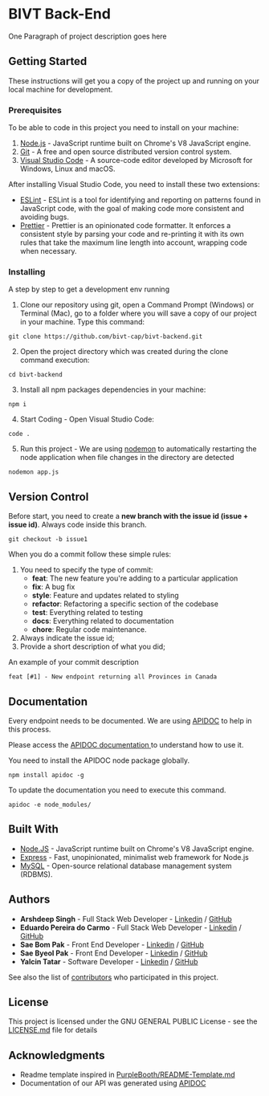 # BIVT Back-End

One Paragraph of project description goes here

## Getting Started

These instructions will get you a copy of the project up and running on your local machine for development.

### Prerequisites

To be able to code in this project you need to install on your machine:

1. [Node.js](https://nodejs.org/en/) - JavaScript runtime built on Chrome's V8 JavaScript engine.
2. [Git](https://git-scm.com/) - A free and open source distributed version control system.
3. [Visual Studio Code](https://code.visualstudio.com/) - A source-code editor developed by Microsoft for Windows, Linux and macOS.

After installing Visual Studio Code, you need to install these two extensions:

- [ESLint](https://marketplace.visualstudio.com/items?itemName=dbaeumer.vscode-eslint) - ESLint is a tool for identifying and reporting on patterns found in JavaScript code, with the goal of making code more consistent and avoiding bugs.
- [Prettier](https://marketplace.visualstudio.com/items?itemName=esbenp.prettier-vscode) - Prettier is an opinionated code formatter. It enforces a consistent style by parsing your code and re-printing it with its own rules that take the maximum line length into account, wrapping code when necessary.

### Installing

A step by step to get a development env running

1. Clone our repository using git, open a Command Prompt (Windows) or Terminal (Mac), go to a folder where you will save a copy of our project in your machine. Type this command:

```
git clone https://github.com/bivt-cap/bivt-backend.git
```

2. Open the project directory which was created during the clone command execution:

```
cd bivt-backend
```

3. Install all npm packages dependencies in your machine:

```
npm i
```

4. Start Coding - Open Visual Studio Code:

```
code .
```

5. Run this project - We are using [nodemon](https://www.npmjs.com/package/nodemon) to automatically restarting the node application when file changes in the directory are detected

```
nodemon app.js
```

## Version Control

Before start, you need to create a **new branch with the issue id (issue + issue id)**. Always code inside this branch.

```
git checkout -b issue1
```

When you do a commit follow these simple rules:

1. You need to specify the type of commit:
   - **feat**: The new feature you're adding to a particular application
   - **fix**: A bug fix
   - **style**: Feature and updates related to styling
   - **refactor**: Refactoring a specific section of the codebase
   - **test**: Everything related to testing
   - **docs**: Everything related to documentation
   - **chore**: Regular code maintenance.
2. Always indicate the issue id;
3. Provide a short description of what you did;

An example of your commit description

```
feat [#1] - New endpoint returning all Provinces in Canada
```

## Documentation

Every endpoint needs to be documented. We are using [APIDOC](https://apidocjs.com/) to help in this process.

Please access the [APIDOC documentation ](https://apidocjs.com/#params) to understand how to use it.

You need to install the APIDOC node package globally.

```
npm install apidoc -g
```

To update the documentation you need to execute this command.

```
apidoc -e node_modules/
```

## Built With

- [Node.JS](https://nodejs.org/en/) - JavaScript runtime built on Chrome's V8 JavaScript engine.
- [Express](http://expressjs.com/) - Fast, unopinionated, minimalist web framework for Node.js
- [MySQL](https://www.mysql.com/) - Open-source relational database management system (RDBMS).

## Authors

- **Arshdeep Singh** - Full Stack Web Developer - [Linkedin](https://www.linkedin.com/in/arsh-uppal/) / [GitHub](https://github.com/Singh-Arshdeep)
- **Eduardo Pereira do Carmo** - Full Stack Web Developer - [Linkedin](https://www.linkedin.com/in/eduardopereiradocarmo/) / [GitHub](https://github.com/eduardopcarmo)
- **Sae Bom Pak** - Front End Developer - [Linkedin](https://www.linkedin.com/in/saebompak/) / [GitHub](https://github.com/saebomp)
- **Sae Byeol Pak** - Front End Developer - [Linkedin](https://www.linkedin.com/in/saebyeolpak/) / [GitHub](https://github.com/saebyeolp)
- **Yalcin Tatar** - Software Developer - [Linkedin](https://www.linkedin.com/in/yalcin-tatar/) / [GitHub](https://github.com/yalcinos)

See also the list of [contributors](https://github.com/bivt-cap/bivt-backend/contributors) who participated in this project.

## License

This project is licensed under the GNU GENERAL PUBLIC License - see the [LICENSE.md](LICENSE.md) file for details

## Acknowledgments

- Readme template inspired in [PurpleBooth/README-Template.md](https://gist.github.com/PurpleBooth/109311bb0361f32d87a2)
- Documentation of our API was generated using [APIDOC](https://apidocjs.com/)
